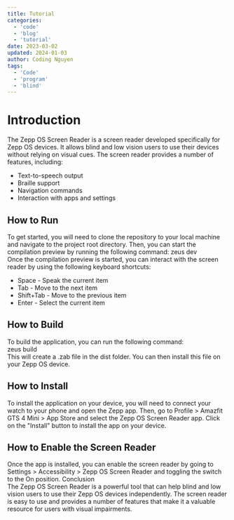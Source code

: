 ```yaml
---
title: Tutorial
categories:
  - 'code'
  - 'blog'
  - 'tutorial'
date: 2023-03-02
updated: 2024-01-03
author: Coding Nguyen
tags:
  - 'Code'
  - 'program'
  - 'blind'
---
```


# Introduction

The Zepp OS Screen Reader is a screen reader developed specifically for Zepp OS devices. It allows blind and low vision users to use their devices without relying on visual cues. The screen reader provides a number of features, including:

- Text-to-speech output
- Braille support
- Navigation commands
- Interaction with apps and settings

## How to Run

To get started, you will need to clone the repository to your local machine and navigate to the project root directory. Then, you can start the compilation preview by running the following command:
zeus dev  
Once the compilation preview is started, you can interact with the screen reader by using the following keyboard shortcuts:

- Space - Speak the current item
- Tab - Move to the next item
- Shift+Tab - Move to the previous item
- Enter - Select the current item

## How to Build

To build the application, you can run the following command:  
 zeus build  
This will create a .zab file in the dist folder. You can then install this file on your Zepp OS device.

## How to Install

To install the application on your device, you will need to connect your watch to your phone and open the Zepp app. Then, go to Profile > Amazfit GTS 4 Mini > App Store and select the Zepp OS Screen Reader app. Click on the "Install" button to install the app on your device.

## How to Enable the Screen Reader

Once the app is installed, you can enable the screen reader by going to Settings > Accessibility > Zepp OS Screen Reader and toggling the switch to the On position.
Conclusion  
The Zepp OS Screen Reader is a powerful tool that can help blind and low vision users to use their Zepp OS devices independently. The screen reader is easy to use and provides a number of features that make it a valuable resource for users with visual impairments.
